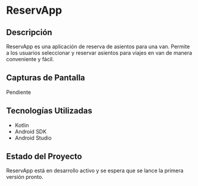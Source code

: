 # ReservApp

## Descripción
ReservApp es una aplicación de reserva de asientos para una van. Permite a los usuarios seleccionar y reservar asientos para viajes en van de manera conveniente y fácil.

## Capturas de Pantalla
Pendiente

## Tecnologías Utilizadas
- Kotlin
- Android SDK
- Android Studio

## Estado del Proyecto
ReservApp está en desarrollo activo y se espera que se lance la primera versión pronto.